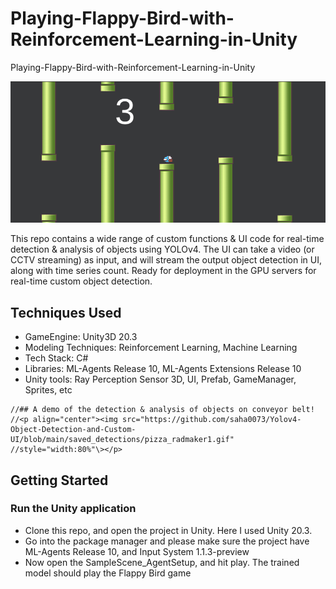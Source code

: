 # Playing-Flappy-Bird-with-Reinforcement-Learning-in-Unity

Playing-Flappy-Bird-with-Reinforcement-Learning-in-Unity

![title-pic](https://github.com/saha0073/Flappy-Bird-Unity/blob/main/Capture.PNG)

This repo contains a wide range of custom functions & UI code for real-time detection & analysis of objects using YOLOv4. The UI can take a video (or CCTV streaming) as input, and will stream the output object detection in UI, along with time series count. Ready for deployment in the GPU servers for real-time custom object detection.

## Techniques Used
* GameEngine: Unity3D 20.3
* Modeling Techniques: Reinforcement Learning, Machine Learning
* Tech Stack: C#
* Libraries: ML-Agents Release 10, ML-Agents Extensions Release 10
* Unity tools: Ray Perception Sensor 3D, UI, Prefab, GameManager, Sprites, etc

```
//## A demo of the detection & analysis of objects on conveyor belt!
//<p align="center"><img src="https://github.com/saha0073/Yolov4-Object-Detection-and-Custom-UI/blob/main/saved_detections/pizza_radmaker1.gif" //style="width:80%"\></p>
```

## Getting Started
### Run the Unity application
* Clone this repo, and open the project in Unity. Here I used Unity 20.3.
* Go into the package manager and please make sure the project have ML-Agents Release 10, and Input System 1.1.3-preview  
* Now open the SampleScene_AgentSetup, and hit play. The trained model should play the Flappy Bird game


